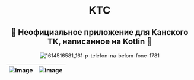 <div align="center">

# KTC
## 🔨 Неофициальное приложение для Канского ТК, написанное на Kotlin 🔨

![1614516581_161-p-telefon-na-belom-fone-1781](https://user-images.githubusercontent.com/49402667/154338718-7b93e6ca-743d-42f5-a054-722ef1274e26.png)

</div>

|![image](https://user-images.githubusercontent.com/49402667/154336468-2dc2e9fe-bc3a-4cc7-81ec-6f8d8f4296b7.png)|![image](https://user-images.githubusercontent.com/49402667/154336571-7a6b3290-0326-44b8-86e4-40c27a501c8c.png)|
| ---- | ---- |


